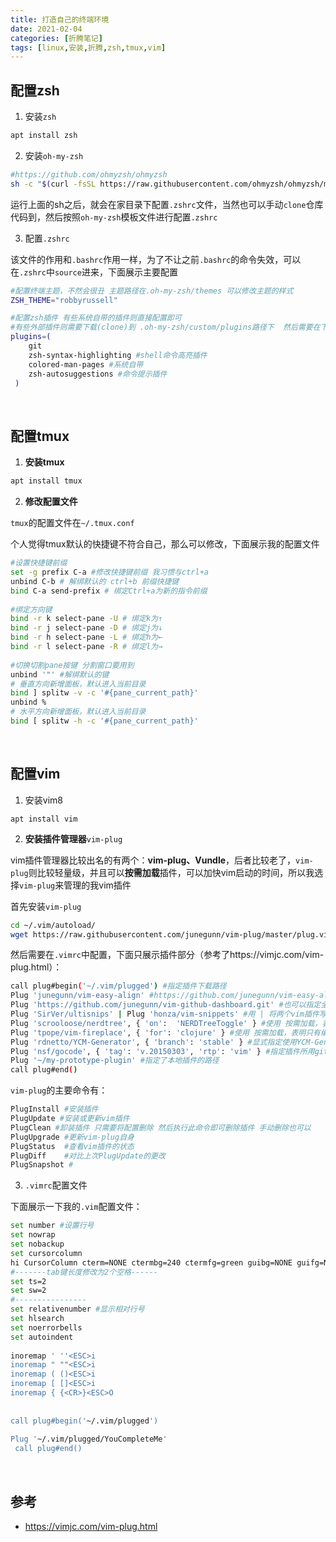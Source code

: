 ```yaml
---
title: 打造自己的终端环境
date: 2021-02-04
categories: [折腾笔记]
tags: [linux,安装,折腾,zsh,tmux,vim]
---
```


## 配置zsh

1. 安装`zsh`

```bash
apt install zsh
```

2. 安装`oh-my-zsh`

```bash
#https://github.com/ohmyzsh/ohmyzsh
sh -c "$(curl -fsSL https://raw.githubusercontent.com/ohmyzsh/ohmyzsh/master/tools/install.sh)"
```

运行上面的sh之后，就会在家目录下配置`.zshrc`文件，当然也可以手动`clone`仓库代码到，然后按照`oh-my-zsh`模板文件进行配置`.zshrc`

3. 配置`.zshrc`

该文件的作用和`.bashrc`作用一样，为了不让之前`.bashrc`的命令失效，可以在`.zshrc`中`source`进来，下面展示主要配置

```bash
#配置终端主题，不然会很丑 主题路径在.oh-my-zsh/themes 可以修改主题的样式
ZSH_THEME="robbyrussell" 

#配置zsh插件 有些系统自带的插件则直接配置即可
#有些外部插件则需要下载(clone)到 .oh-my-zsh/custom/plugins路径下  然后需要在下面写上名字即可
plugins=(
    git
    zsh-syntax-highlighting #shell命令高亮插件
    colored-man-pages #系统自带
    zsh-autosuggestions #命令提示插件
 )
```

​    

## 配置tmux

1. **安装tmux**

```bash
apt install tmux
```

2. **修改配置文件**

`tmux`的配置文件在`~/.tmux.conf`

个人觉得tmux默认的快捷键不符合自己，那么可以修改，下面展示我的配置文件

```bash
#设置快捷键前缀
set -g prefix C-a #修改快捷键前缀 我习惯与ctrl+a
unbind C-b # 解绑默认的 ctrl+b 前缀快捷键
bind C-a send-prefix # 绑定Ctrl+a为新的指令前缀
 
#绑定方向键
bind -r k select-pane -U # 绑定k为↑
bind -r j select-pane -D # 绑定j为↓
bind -r h select-pane -L # 绑定h为←
bind -r l select-pane -R # 绑定l为→
 
#切换切割pane按键 分割窗口要用到
unbind '"' #解绑默认的键
# 垂直方向新增面板，默认进入当前目录 
bind ] splitw -v -c '#{pane_current_path}' 
unbind %
# 水平方向新增面板，默认进入当前目录
bind [ splitw -h -c '#{pane_current_path}' 
```

​    

## 配置vim

1. 安装vim8

```
apt install vim
```

2. **安装插件管理器**`vim-plug`

vim插件管理器比较出名的有两个：**vim-plug、Vundle**，后者比较老了，`vim-plug`则比较轻量级，并且可以**按需加载**插件，可以加快vim启动的时间，所以我选择`vim-plug`来管理的我vim插件

首先安装`vim-plug`

```bash
cd ~/.vim/autoload/
wget https://raw.githubusercontent.com/junegunn/vim-plug/master/plug.vim
```

然后需要在`.vimrc`中配置，下面只展示插件部分（参考了https://vimjc.com/vim-plug.html）：

```bash
call plug#begin('~/.vim/plugged') #指定插件下载路径
Plug 'junegunn/vim-easy-align' #https://github.com/junegunn/vim-easy-align
Plug 'https://github.com/junegunn/vim-github-dashboard.git' #也可以指定全名
Plug 'SirVer/ultisnips' | Plug 'honza/vim-snippets' #用 | 将两个vim插件写在同一行配置中
Plug 'scrooloose/nerdtree', { 'on':  'NERDTreeToggle' } #使用 按需加载，表明只有在 NERDTreeToggle 命令被调用时, 对应的插件才会被加载
Plug 'tpope/vim-fireplace', { 'for': 'clojure' } #使用 按需加载，表明只有编辑 clojure 类型的文件时该插件才会被打开
Plug 'rdnetto/YCM-Generator', { 'branch': 'stable' } #显式指定使用YCM-Generator插件的 stable 分支
Plug 'nsf/gocode', { 'tag': 'v.20150303', 'rtp': 'vim' } #指定插件所用git标签，rtp描述了包含vim插件的子目录
Plug '~/my-prototype-plugin' #指定了本地插件的路径
call plug#end()
```

`vim-plug`的主要命令有：

```bash
PlugInstall #安装插件
PlugUpdate #安装或更新vim插件
PlugClean #卸装插件 只需要将配置删除 然后执行此命令即可删除插件 手动删除也可以
PlugUpgrade	#更新vim-plug自身
PlugStatus	#查看vim插件的状态
PlugDiff	#对比上次PlugUpdate的更改
PlugSnapshot #
```

3. `.vimrc`配置文件

下面展示一下我的`.vim`配置文件：

```bash
set number #设置行号
set nowrap
set nobackup
set cursorcolumn
hi CursorColumn cterm=NONE ctermbg=240 ctermfg=green guibg=NONE guifg=NONE
#-------tab键长度修改为2个空格------
set ts=2 
set sw=2 
#----------------
set relativenumber #显示相对行号
set hlsearch
set noerrorbells
set autoindent 
 
inoremap ' ''<ESC>i
inoremap " ""<ESC>i
inoremap ( ()<ESC>i
inoremap [ []<ESC>i
inoremap { {<CR>}<ESC>O
 
 
call plug#begin('~/.vim/plugged')
 
Plug '~/.vim/plugged/YouCompleteMe'
 call plug#end()

```

​    

## 参考

- https://vimjc.com/vim-plug.html